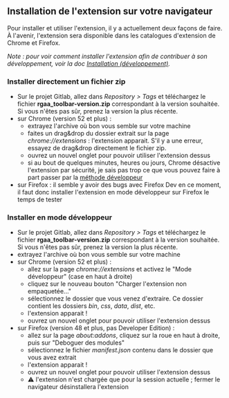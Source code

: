 ## Installation de l'extension sur votre navigateur

Pour installer et utiliser l'extension, il y a actuellement deux façons de faire. À l'avenir, l'extension sera disponible dans les catalogues d'extension de Chrome et Firefox.

*Note : pour voir comment installer l'extension afin de contribuer à son développement, voir la doc [Installation (développement)](doc/installation-dev.md).*

### Installer directement un fichier zip

* Sur le projet Gitlab, allez dans *Repository > Tags* et téléchargez le fichier **rgaa_toolbar-version.zip** correspondant à la version souhaitée. Si vous n'êtes pas sûr, prenez la version la plus récente.
* sur Chrome (version 52 et plus) :
    * extrayez l'archive où bon vous semble sur votre machine
    * faites un drag&drop du dossier extrait sur la page *chrome://extensions* : l'extension apparait. S'il y a une erreur, essayez de drag&drop directement le fichier zip.
    * ouvrez un nouvel onglet pour pouvoir utiliser l'extension dessus
    * si au bout de quelques minutes, heures ou jours, Chrome désactive l'extension par sécurité, je sais pas trop ce que vous pouvez faire à part passer par la [méthode développeur](#installer-en-mode-d%C3%A9veloppeur)
* sur Firefox : il semble y avoir des bugs avec Firefox Dev en ce moment, il faut donc installer l'extension en mode développeur sur Firefox le temps de tester

### Installer en mode développeur

* Sur le projet Gitlab, allez dans *Repository > Tags* et téléchargez le fichier **rgaa_toolbar-version.zip** correspondant à la version souhaitée. Si vous n'êtes pas sûr, prenez la version la plus récente.
* extrayez l'archive où bon vous semble sur votre machine
* sur Chrome (version 52 et plus) :
    * allez sur la page *chrome://extensions* et activez le "Mode développeur" (case en haut à droite)
    * cliquez sur le nouveau bouton "Charger l'extension non empaquetée..."
    * sélectionnez le dossier que vous venez d'extraire. Ce dossier contient les dossiers *bin*, *css*, *data*, *dist*, etc.
    * l'extension apparait !
    * ouvrez un nouvel onglet pour pouvoir utiliser l'extension dessus
* sur Firefox (version 48 et plus, pas Developer Edition) :
    * allez sur la page *about:addons*, cliquez sur la roue en haut à droite, puis sur "Deboguer des modules"
    * sélectionnez le fichier *manifest.json* contenu dans le dossier que vous avez extrait
    * l'extension apparait !
    * ouvrez un nouvel onglet pour pouvoir utiliser l'extension dessus
    * :warning: l'extension n'est chargée que pour la session actuelle ; fermer le navigateur désinstallera l'extension
